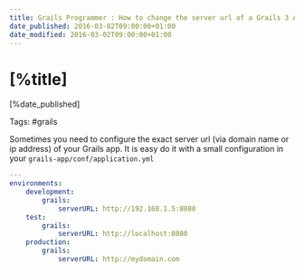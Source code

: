 ```yaml
---
title: Grails Programmer : How to change the server url of a Grails 3 App?
date_published: 2016-03-02T09:00:00+01:00
date_modified: 2016-03-02T09:00:00+01:00
---
```


# [%title]

[%date_published]

Tags: #grails

Sometimes you need to configure the exact server url (via domain name or ip address) of your Grails app. It is easy do it with a small configuration in your `grails-app/conf/application.yml`

```yaml
---
environments:
    development:
        grails:
            serverURL: http://192.168.1.5:8080
    test:
        grails:
            serverURL: http://localhost:8080
    production:
        grails:
            serverURL: http://mydomain.com
```

